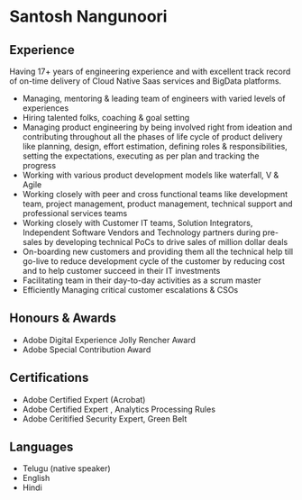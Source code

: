 # Santosh Nangunoori

 

Experience
----------

Having 17+ years of engineering experience and with excellent track record of on-time delivery of Cloud Native Saas services and BigData platforms.

- Managing, mentoring & leading team of engineers with varied levels of experiences
- Hiring talented folks, coaching & goal setting
- Managing product engineering by being involved right from ideation and contributing throughout all the phases of life cycle of product delivery like planning, design, effort estimation, defining roles & responsibilities, setting the expectations, executing as per plan and tracking the progress
- Working with various product development models like waterfall, V & Agile 
- Working closely with peer and cross functional teams like development team, project management, product management, technical support and professional services teams 
- Working closely with Customer IT teams, Solution Integrators, Independent Software Vendors and Technology partners during pre-sales by developing technical PoCs to drive sales of million dollar deals
- On-boarding new customers and providing them all the technical help till go-live to reduce development cycle of the customer by reducing cost and to help customer succeed in their IT investments
- Facilitating team in their day-to-day activities as a scrum master
- Efficiently Managing critical customer escalations & CSOs


Honours & Awards
----------------
* Adobe Digital Experience Jolly Rencher Award
* Adobe Special Contribution Award


Certifications
----------------
* Adobe Certified Expert (Acrobat)
* Adobe Certified Expert , Analytics Processing Rules
* Adobe Ceritified Security Expert, Green Belt


Languages
---------
* Telugu (native speaker)
* English
* Hindi
